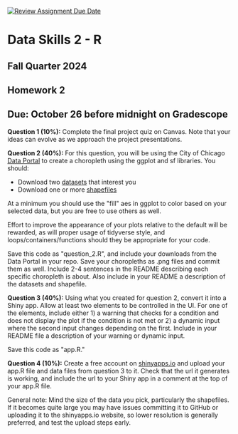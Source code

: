 [![Review Assignment Due Date](https://classroom.github.com/assets/deadline-readme-button-22041afd0340ce965d47ae6ef1cefeee28c7c493a6346c4f15d667ab976d596c.svg)](https://classroom.github.com/a/yNGtaF-N)
# Data Skills 2 - R
## Fall Quarter 2024

## Homework 2
## Due: October 26 before midnight on Gradescope

__Question 1 (10%):__ Complete the final project quiz on Canvas.  Note that your ideas can evolve as we approach the project presentations.

__Question 2 (40%):__ For this question, you will be using the City of Chicago [Data Portal](https://data.cityofchicago.org) to create a choropleth using the ggplot and sf libraries.  You should:
  * Download two [datasets](https://data.cityofchicago.org/browse?limitTo=datasets) that interest you
  * Download one or more [shapefiles](https://data.cityofchicago.org/browse?tags=shapefiles)

At a minimum you should use the "fill" aes in ggplot to color based on your selected data, but you are free to use others as well. 

Effort to improve the appearance of your plots relative to the default will be rewarded, as will proper usage of tidyverse style, and loops/containers/functions should they be appropriate for your code.

Save this code as "question_2.R", and include your downloads from the Data Portal in your repo.  Save your choropleths as .png files and commit them as well.  Include 2-4 sentences in the README describing each specific choropleth is about. Also include in your README a description of the datasets and shapefile.

__Question 3 (40%):__ Using what you created for question 2, convert it into a Shiny app.  Allow at least two elements to be controlled in the UI.  For one of the elements, include either 1) a warning that checks for a condition and does not display the plot if the condition is not met or 2) a dynamic input where the second input changes depending on the first. Include in your README file a description of your warning or dynamic input.

Save this code as "app.R."

__Question 4 (10%):__ Create a free account on [shinyapps.io](https://www.shinyapps.io/) and upload your app.R file and data files from question 3 to it.  Check that the url it generates is working, and include the url to your Shiny app in a comment at the top of your app.R file.

General note: Mind the size of the data you pick, particularly the shapefiles.  If it becomes quite large you may have issues committing it to GitHub or uploading it to the shinyapps.io website, so lower resolution is generally preferred, and test the upload steps early.
